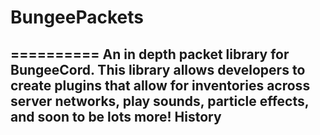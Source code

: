 # BungeePackets
==========
An in depth packet library for BungeeCord. This library allows developers to create plugins that allow for inventories across server networks, play sounds, particle effects, and soon to be lots more!
History
-------
